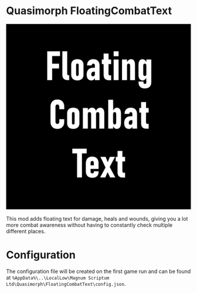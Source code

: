 # Quasimorph FloatingCombatText

![thumbnail icon](media/thumbnail.png)

This mod adds floating text for damage, heals and wounds, giving you a lot more combat awareness without having to constantly check multiple different places.

# Configuration

The configuration file will be created on the first game run and can be found at `%AppData%\..\LocalLow\Magnum Scriptum Ltd\Quasimorph\FloatingCombatText\config.json`.